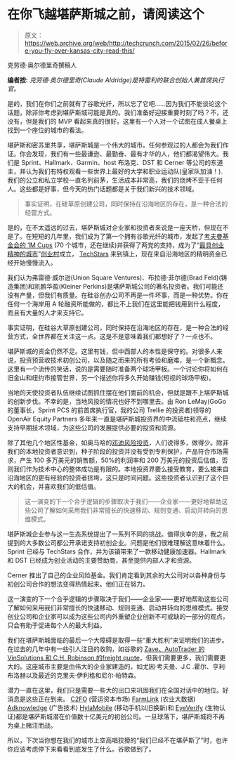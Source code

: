# 在你飞越堪萨斯城之前，请阅读这个

> 原文：<https://web.archive.org/web/http://techcrunch.com/2015/02/26/before-you-fly-over-kansas-city-read-this/>

克劳德·奥尔德里奇撰稿人

**编者按:** *克劳德·奥尔德里奇(Claude Aldridge)是特雷利的联合创始人兼首席执行官。*

是的，我们在你们之前就有了谷歌光纤，所以忘了它吧……因为我们不能谈论这个话题，除非你考虑到堪萨斯城可能是真的。我们准备好迎接重要时刻了吗？不，还没有，但是我们的 MVP 看起来真的很好。这里有一个人对一个试图在成人餐桌上找到一个座位的城市的看法。

堪萨斯和密苏里共享，堪萨斯城是一个伟大的城市。任何参观过的人都会为我们作证。你会发现，我们有一些最谦逊、最勤奋、最有才华的人，他们都渴望伟大。我们是 Sprint、Hallmark、Garmin、host 布洛克、DST 和 Cerner 等公司的东道主，并认为我们有特权观看一些世界上最好的大学和职业运动队(皇家队加油！).我们的公立和私立学校一直名列前茅，生活成本非常高，我们的烧烤不亚于任何人。这些都是好事，但今天的热门话题都是关于我们新兴的技术领域。

> 事实证明，在硅草原创建公司，同时保持在沿海地区的存在，是一种合法的经营方式。

是的，在不太遥远的过去，堪萨斯城对企业家和投资者来说是一座天桥，但现在不是了。在短短的几年里，我们成为了第一个拥有谷歌光纤的城市，发起了[考夫曼基金会的 1M Cups](https://web.archive.org/web/20230326073336/http://www.1millioncups.com/) (70 个城市，还在继续)并获得了两党的支持，成为了“[最具创业精神的城市](https://web.archive.org/web/20230326073336/http://www.wecreatekc.com/wecreatekc-report-by-kcsourcelink.pdf)”[创业村](https://web.archive.org/web/20230326073336/http://www.kcsv.org/)成立， [TechStars](https://web.archive.org/web/20230326073336/http://www.sprintaccelerator.com/) 来到镇上，现在来自沿海地区的精明资金已经开始慢慢流入。

我们认为弗雷德·威尔逊(Union Square Ventures)、布拉德·菲尔德(Brad Feld)(铸造集团)和凯鹏华盈(Kleiner Perkins)是堪萨斯城公司的著名投资者。我们可能还没有产量，但我们有质量。在硅谷创办公司不再是一件坏事，而是一种优势。你在任何一个海岸用 A 轮融资所能做的，都比不上我们在这里能把钱用到什么程度，而且有大量的人才来支持它。

事实证明，在硅谷大草原创建公司，同时保持在沿海地区的存在，是一种合法的经营方式，全世界都在关注这一点。这是不是意味着我们都想好了？一点也不。

堪萨斯城的资金仍然不足。这里有钱，但中西部人的本性是保守的。对很多人来说，投资预营收技术初创公司，以及随之而来的所有考验和磨难，是一个新概念。这里有一个流传的笑话，说的是需要随时准备两个球场甲板。一个讨论你将如何在旧金山和纽约市接管世界，另一个描述你将多久开始赚钱(短视的球场甲板)。

当地的天使投资者队伍继续试图抓住摆在他们面前的机会，但就是跟不上堪萨斯城的创新步伐。不幸的是，当地风投的情况也好不到哪里去。由 Ron LeMay(GoGo 的董事长，Sprint PCS 的前首席执行官，我的公司 Trellie 的投资者)领导的 OpenAir Equity Partners 多年来一直是堪萨斯城投资界的中流砥柱和亮点，继续支持早期技术领域，为这些公司的发展提供必要的投资和资源。

除了其他几个地区性基金，如奥马哈的[邓迪风险投资](https://web.archive.org/web/20230326073336/http://www.dundeevc.com/)，人们说得多，做得少。除非我们的本地投资者意识到，种子阶段的投资并没有受到专利保护，产品符合市场需求，产生 100 多万美元的销售额，50%的利润率和 200 万美元的投资后估值，否则我们作为技术中心的整体成功是有限的。本地投资界要么接受教育，要么被来自沿海地区的更有经验的投资者挤垮，这只是时间问题。这些投资者认识到了这个巨大的机会，并喜欢我们的低估值。

> 这一演变的下一个合乎逻辑的步骤取决于我们——企业家——更好地帮助这些公司了解如何采用我们非常擅长的快速移动、规则变通、启动并转向的思维模式。

堪萨斯城企业参与这一生态系统提出了一系列不同的挑战。值得庆幸的是，我之前提到的大多数公司都公开承诺支持初创企业。问题是他们很难理解这意味着什么。Sprint 已经与 TechStars 合作，并为该镇带来了一款移动健康加速器。Hallmark 和 DST 已经成为创业活动的主要赞助商，甚至提供内部人才和资源。

Cerner 推出了自己的企业风险基金。我们肯定看到其余的大公司对以各种身份与初创公司合作的想法变得热情起来。他们正在努力。

这一演变的下一个合乎逻辑的步骤取决于我们——企业家——更好地帮助这些公司了解如何采用我们非常擅长的快速移动、规则变通、启动并转向的思维模式。接受创业公司和企业家可以成为这些公司内外重塑企业创新不可或缺的一部分的观点，只会有助于促进每个人的最大利益。

我们在堪萨斯城面临的最后一个大障碍是取得一些“重大胜利”来证明我们的进步。在过去的几年中有一些引人注目的收购，如谷歌的 [Zave、AutoTrader 的](https://web.archive.org/web/20230326073336/https://techcrunch.com/2011/09/02/google-zave-networks/) [VinSolutions 和 C.H. Robinson 的](https://web.archive.org/web/20230326073336/http://press.autotrader.com/index.php?s=25943&item=66871)[freight quote](https://web.archive.org/web/20230326073336/http://www.kansascity.com/news/business/article4229653.html)，但我们需要更多，我们需要更大的。这座城市主要是由伟大的企业家建造的，如尤因·考夫曼、J.C .霍尔、亨利·布洛赫以及最近的克里夫·伊利格和尼尔·帕特森。

潜力一直在这里，我们只是需要一些大的出口来巩固我们在全国对话中的地位。好消息是这些正在到来。 [C2FO](https://web.archive.org/web/20230326073336/http://www.c2fo.com/) (营运资本市场) [FarmLink](https://web.archive.org/web/20230326073336/http://www.farmlink.com/) (农业大数据) [Adknowledge](https://web.archive.org/web/20230326073336/http://www.adknowledge.com/) (广告技术) [HylaMobile](https://web.archive.org/web/20230326073336/http://www.hylamobile.com/) (移动手机以旧换新)和 [EyeVerify](https://web.archive.org/web/20230326073336/http://www.eyeverify.com/) (生物认证)都是堪萨斯城潜在价值数十亿美元的初创公司。一旦球落下，堪萨斯城将不再为桌上赌注而战。

所以，下次当你想在我们的城市上空高唱狡猾的“我们已经不在堪萨斯了”时，也许你应该考虑停下来看看到底发生了什么。谷歌做到了。